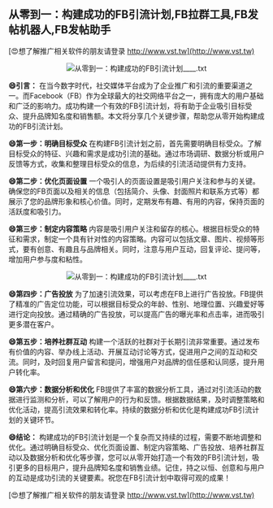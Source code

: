 ## **从零到一：构建成功的FB引流计划,FB拉群工具,FB发帖机器人,FB发帖助手**

[😍想了解推广相关软件的朋友请登录 http://www.vst.tw](http://www.vst.tw)

 <center><img src="https://vst.tw/MP4/tuiguang/png/0.png" alt="从零到一：构建成功的FB引流计划____.txt"></center>

**😄引言：**
在当今数字时代，社交媒体平台成为了企业推广和引流的重要渠道之一。而Facebook（FB）作为全球最大的社交网络平台之一，拥有庞大的用户基础和广泛的影响力。成功构建一个有效的FB引流计划，将有助于企业吸引目标受众、提升品牌知名度和销售额。本文将分享几个关键步骤，帮助您从零开始构建成功的FB引流计划。

**😄第一步：明确目标受众**
在构建FB引流计划之前，首先需要明确目标受众。了解目标受众的特征、兴趣和需求是成功引流的基础。通过市场调研、数据分析或用户反馈等方式，收集和整理目标受众的信息，为后续的引流活动提供有力支持。

**😄第二步：优化页面设置**
一个吸引人的页面设置是吸引用户关注和参与的关键。确保您的FB页面以及相关的信息（包括简介、头像、封面照片和联系方式等）都展示了您的品牌形象和核心价值。同时，定期发布有趣、有用的内容，保持页面的活跃度和吸引力。

**😄第三步：制定内容策略**
内容是吸引用户关注和留存的核心。根据目标受众的特征和需求，制定一个具有针对性的内容策略。内容可以包括文章、图片、视频等形式，要有创意、有趣且与品牌相关。同时，注意与用户互动，回复评论、提问等，增加用户参与度和粘性。

 <center><img src="https://vst.tw/MP4/tuiguang/png/0.png" alt="从零到一：构建成功的FB引流计划____.txt"></center>

**😄第四步：广告投放**
为了加速引流效果，可以考虑在FB上进行广告投放。FB提供了精准的广告定位功能，可以根据目标受众的年龄、性别、地理位置、兴趣爱好等进行定向投放。通过精确的广告投放，可以提高广告的曝光率和点击率，进而吸引更多潜在客户。

**😄第五步：培养社群互动**
构建一个活跃的社群对于长期引流非常重要。通过发布有价值的内容、举办线上活动、开展互动讨论等方式，促进用户之间的互动和交流。同时，及时回复用户留言和提问，增强用户对品牌的信任感和认同感，提升用户转化率。

**😄第六步：数据分析和优化**
FB提供了丰富的数据分析工具，通过对引流活动的数据进行监测和分析，可以了解用户的行为和反馈。根据数据结果，及时调整策略和优化活动，提高引流效果和转化率。持续的数据分析和优化是构建成功FB引流计划的关键环节。

**😄结论：**
构建成功的FB引流计划是一个复杂而又持续的过程，需要不断地调整和优化。通过明确目标受众、优化页面设置、制定内容策略、广告投放、培养社群互动以及数据分析和优化等步骤，您可以从零开始打造一个有效的FB引流计划，吸引更多的目标用户，提升品牌知名度和销售业绩。记住，持之以恒、创意和与用户的互动是成功引流的关键要素。祝您在FB引流计划中取得可观的成果！

[😍想了解推广相关软件的朋友请登录 http://www.vst.tw](http://www.vst.tw)



